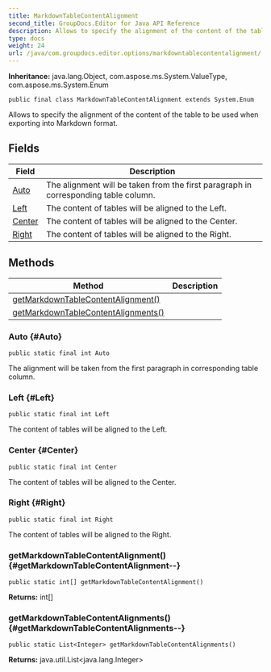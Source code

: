 ```yaml
---
title: MarkdownTableContentAlignment
second_title: GroupDocs.Editor for Java API Reference
description: Allows to specify the alignment of the content of the table to be used when exporting into Markdown format.
type: docs
weight: 24
url: /java/com.groupdocs.editor.options/markdowntablecontentalignment/
---
```

**Inheritance:**
java.lang.Object, com.aspose.ms.System.ValueType, com.aspose.ms.System.Enum
```
public final class MarkdownTableContentAlignment extends System.Enum
```

Allows to specify the alignment of the content of the table to be used when exporting into Markdown format.
## Fields

| Field | Description |
| --- | --- |
| [Auto](#Auto) | The alignment will be taken from the first paragraph in corresponding table column. |
| [Left](#Left) | The content of tables will be aligned to the Left. |
| [Center](#Center) | The content of tables will be aligned to the Center. |
| [Right](#Right) | The content of tables will be aligned to the Right. |
## Methods

| Method | Description |
| --- | --- |
| [getMarkdownTableContentAlignment()](#getMarkdownTableContentAlignment--) |  |
| [getMarkdownTableContentAlignments()](#getMarkdownTableContentAlignments--) |  |
### Auto {#Auto}
```
public static final int Auto
```


The alignment will be taken from the first paragraph in corresponding table column.

### Left {#Left}
```
public static final int Left
```


The content of tables will be aligned to the Left.

### Center {#Center}
```
public static final int Center
```


The content of tables will be aligned to the Center.

### Right {#Right}
```
public static final int Right
```


The content of tables will be aligned to the Right.

### getMarkdownTableContentAlignment() {#getMarkdownTableContentAlignment--}
```
public static int[] getMarkdownTableContentAlignment()
```




**Returns:**
int[]
### getMarkdownTableContentAlignments() {#getMarkdownTableContentAlignments--}
```
public static List<Integer> getMarkdownTableContentAlignments()
```




**Returns:**
java.util.List<java.lang.Integer>
